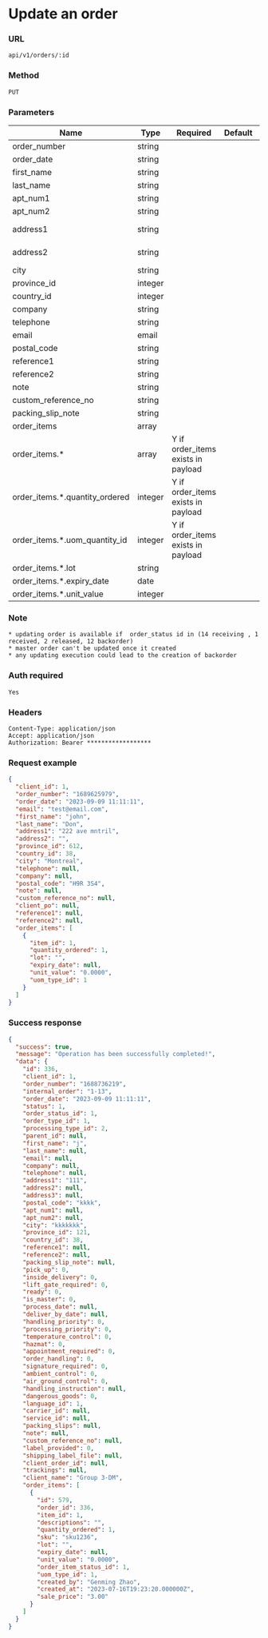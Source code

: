# Update an order

### URL

```text
api/v1/orders/:id
```

### Method

```text
PUT
```

### Parameters

| Name                           | Type    | Required                           | Default | Description                        |
|--------------------------------|---------|------------------------------------|---------|------------------------------------|
| order_number                   | string  |                                    |         |                                    |
| order_date                     | string  |                                    |         |                                    |
| first_name                     | string  |                                    |         |                                    |
| last_name                      | string  |                                    |         |                                    |
| apt_num1                       | string  |                                    |         |                                    |
| apt_num2                       | string  |                                    |         |                                    |
| address1                       | string  |                                    |         | max 35 characters                  |
| address2                       | string  |                                    |         | max 35 characters                  |
| city                           | string  |                                    |         |                                    |
| province_id                    | integer |                                    |         | [APIs](../Others/get_provinces.md) |
| country_id                     | integer |                                    |         | [APIs](../Others/get_countries.md) |
| company                        | string  |                                    |         |                                    |
| telephone                      | string  |                                    |         |                                    |
| email                          | email   |                                    |         |                                    |
| postal_code                    | string  |                                    |         |                                    |
| reference1                     | string  |                                    |         |                                    |
| reference2                     | string  |                                    |         |                                    |
| note                           | string  |                                    |         |                                    |
| custom_reference_no            | string  |                                    |         |                                    |
| packing_slip_note              | string  |                                    |         |                                    |
| order_items                    | array   |                                    |         |                                    |
| order_items.*                  | array   | Y if order_items exists in payload |         |                                    |
| order_items.*.quantity_ordered | integer | Y if order_items exists in payload |         |                                    |
| order_items.*.uom_quantity_id  | integer | Y if order_items exists in payload |         | [APIs](../Others/get_uom_types.md) |
| order_items.*.lot              | string  |                                    |         |                                    |
| order_items.*.expiry_date      | date    |                                    |         |                                    |
| order_items.*.unit_value       | integer |                                    |         |                                    |

### Note

```text
* updating order is available if  order_status id in (14 receiving , 1 received, 2 released, 12 backorder)
* master order can't be updated once it created
* any updating execution could lead to the creation of backorder
```

### Auth required

```text
Yes
```

### Headers

```text
Content-Type: application/json
Accept: application/json
Authorization: Bearer ******************
```

### Request example

```json
{
  "client_id": 1,
  "order_number": "1689625979",
  "order_date": "2023-09-09 11:11:11",
  "email": "test@email.com",
  "first_name": "john",
  "last_name": "Don",
  "address1": "222 ave mntril",
  "address2": "",
  "province_id": 612,
  "country_id": 38,
  "city": "Montreal",
  "telephone": null,
  "company": null,
  "postal_code": "H9R 3S4",
  "note": null,
  "custom_reference_no": null,
  "client_po": null,
  "reference1": null,
  "reference2": null,
  "order_items": [
    {
      "item_id": 1,
      "quantity_ordered": 1,
      "lot": "",
      "expiry_date": null,
      "unit_value": "0.0000",
      "uom_type_id": 1
    }
  ]
}
```

### Success response

```json
{
  "success": true,
  "message": "Operation has been successfully completed!",
  "data": {
    "id": 336,
    "client_id": 1,
    "order_number": "1688736219",
    "internal_order": "1-13",
    "order_date": "2023-09-09 11:11:11",
    "status": 1,
    "order_status_id": 1,
    "order_type_id": 1,
    "processing_type_id": 2,
    "parent_id": null,
    "first_name": "j",
    "last_name": null,
    "email": null,
    "company": null,
    "telephone": null,
    "address1": "111",
    "address2": null,
    "address3": null,
    "postal_code": "kkkk",
    "apt_num1": null,
    "apt_num2": null,
    "city": "kkkkkkk",
    "province_id": 121,
    "country_id": 38,
    "reference1": null,
    "reference2": null,
    "packing_slip_note": null,
    "pick_up": 0,
    "inside_delivery": 0,
    "lift_gate_required": 0,
    "ready": 0,
    "is_master": 0,
    "process_date": null,
    "deliver_by_date": null,
    "handling_priority": 0,
    "processing_priority": 0,
    "temperature_control": 0,
    "hazmat": 0,
    "appointment_required": 0,
    "order_handling": 0,
    "signature_required": 0,
    "ambient_control": 0,
    "air_ground_control": 0,
    "handling_instruction": null,
    "dangerous_goods": 0,
    "language_id": 1,
    "carrier_id": null,
    "service_id": null,
    "packing_slips": null,
    "note": null,
    "custom_reference_no": null,
    "label_provided": 0,
    "shipping_label_file": null,
    "client_order_id": null,
    "trackings": null,
    "client_name": "Group 3-DM",
    "order_items": [
      {
        "id": 579,
        "order_id": 336,
        "item_id": 1,
        "descriptions": "",
        "quantity_ordered": 1,
        "sku": "sku1236",
        "lot": "",
        "expiry_date": null,
        "unit_value": "0.0000",
        "order_item_status_id": 1,
        "uom_type_id": 1,
        "created_by": "Genming Zhao",
        "created_at": "2023-07-16T19:23:20.000000Z",
        "sale_price": "3.00"
      }
    ]
  }
}
```


